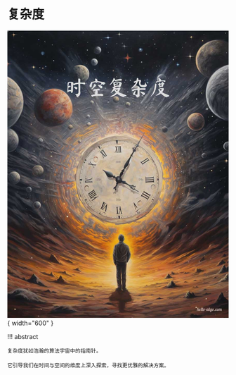# 复杂度

<div class="center-table" markdown>

![复杂度](../assets/covers/chapter_complexity_analysis.jpg){ width="600" }

</div>

!!! abstract

    复杂度犹如浩瀚的算法宇宙中的指南针。
    
    它引导我们在时间与空间的维度上深入探索，寻找更优雅的解决方案。
